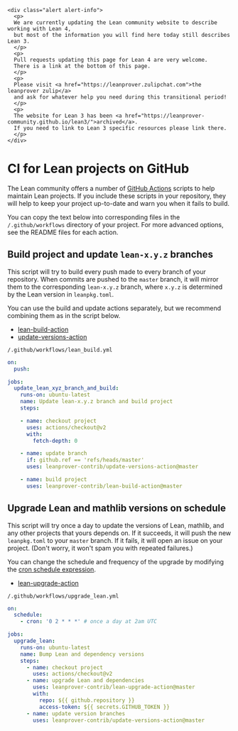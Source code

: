     <div class="alert alert-info">
      <p>
      We are currently updating the Lean community website to describe working with Lean 4,
      but most of the information you will find here today still describes Lean 3.
      </p>
      <p>
      Pull requests updating this page for Lean 4 are very welcome.
      There is a link at the bottom of this page.
      </p>
      <p>
      Please visit <a href="https://leanprover.zulipchat.com">the leanprover zulip</a>
      and ask for whatever help you need during this transitional period!
      </p>
      <p>
      The website for Lean 3 has been <a href="https://leanprover-community.github.io/lean3/">archived</a>.
      If you need to link to Lean 3 specific resources please link there.
      </p>
    </div>

# CI for Lean projects on GitHub

The Lean community offers a number of [GitHub Actions](https://docs.github.com/en/actions) scripts
to help maintain Lean projects.
If you include these scripts in your repository,
they will help to keep your project up-to-date
and warn you when it fails to build.

You can copy the text below into corresponding files
in the `/.github/workflows` directory of your project.
For more advanced options,
see the README files for each action.


## Build project and update `lean-x.y.z` branches

This script will try to build every push made
to every branch of your repository.
When commits are pushed to the `master` branch,
it will mirror them to the corresponding `lean-x.y.z` branch,
where `x.y.z` is determined by the Lean version
in `leanpkg.toml`.

You can use the build and update actions separately,
but we recommend combining them as in the script below.

* [lean-build-action](https://github.com/leanprover-contrib/lean-build-action)
* [update-versions-action](https://github.com/leanprover-contrib/update-versions-action)

`/.github/workflows/lean_build.yml`
```yaml
on:
  push:

jobs:
  update_lean_xyz_branch_and_build:
    runs-on: ubuntu-latest
    name: Update lean-x.y.z branch and build project
    steps:

    - name: checkout project
      uses: actions/checkout@v2
      with:
        fetch-depth: 0

    - name: update branch
      if: github.ref == 'refs/heads/master'
      uses: leanprover-contrib/update-versions-action@master

    - name: build project
      uses: leanprover-contrib/lean-build-action@master
```


## Upgrade Lean and mathlib versions on schedule

This script will try once a day to update the versions
of Lean, mathlib, and any other projects that yours depends on.
If it succeeds, it will push the new `leanpkg.toml`
to your `master` branch.
If it fails, it will open an issue on your project.
(Don't worry, it won't spam you with repeated failures.)

You can change the schedule and frequency of the upgrade
by modifying the [cron schedule expression](https://crontab.guru/).

* [lean-upgrade-action](https://github.com/leanprover-contrib/lean-upgrade-action)

`/.github/workflows/upgrade_lean.yml`
```yaml
on:
  schedule:
    - cron: '0 2 * * *' # once a day at 2am UTC

jobs:
  upgrade_lean:
    runs-on: ubuntu-latest
    name: Bump Lean and dependency versions
    steps:
      - name: checkout project
        uses: actions/checkout@v2
      - name: upgrade Lean and dependencies
        uses: leanprover-contrib/lean-upgrade-action@master
        with:
          repo: ${{ github.repository }}
          access-token: ${{ secrets.GITHUB_TOKEN }}
      - name: update version branches
        uses: leanprover-contrib/update-versions-action@master
```
